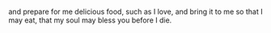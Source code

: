 and prepare for me delicious food, such as I love, and bring it to me so that I may eat, that my soul may bless you before I die.
